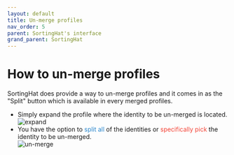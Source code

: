 ```yaml
---
layout: default
title: Un-merge profiles
nav_order: 5
parent: SortingHat's interface
grand_parent: SortingHat
---
```


# How to un-merge profiles

SortingHat does provide a way to un-merge profiles and it comes in as the "Split" button which is available in every merged profiles.

- Simply expand the profile where the identity to be un-merged is located.<br>
  <img src="../../../assets/sortinghat/expand.png" alt="expand"><br>
- You have the option to <span style="color:#2986cc">split all</span> of the identities or <span style="color:#f44336">specifically pick</span> the identity to be un-merged.<br>
  <img src="../../../assets/sortinghat/un-merge.png" alt="un-merge">
